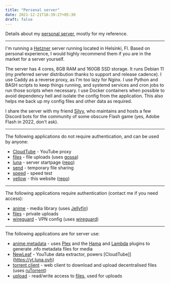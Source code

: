 ```yaml
---
title: "Personal server"
date: 2021-12-21T16:39:27+05:30
draft: false
---
```


Details about my [personal server](https://luna.ovh), mostly for my reference.

---
<!--more-->

I'm running a [Hetzner](https://hetzner.cloud) server running located in Helsinki, FI. Based on personal experience, I would highly recommend them if you are in the market for a server yourself.

The server has 4 cores, 8GB RAM and 160GB SSD storage. It runs Debian 11 (my preferred server distribution thanks to support and release cadence). I use Caddy as a reverse proxy, as I'm too lazy for Nginx. I use Python and BASH scripts to keep things running, and systemd services and cron jobs to run those scripts when necessary. I use Docker containers when possible to avoid dependency hell and isolate the config from the application. This also helps me back up my config files and other data as required.

I share the server with my friend [Silvy](https://github.com/Silveee), who maintains and hosts a few Discord bots for the community of some obscure Flash game (yes, Adobe Flash in 2022, don't ask).

---

The following applications do not require authentication, and can be used by anyone:

- [CloudTube](https://yt.luna.ovh) - YouTube proxy
- [files](https://files.luna.ovh) - file uploads (uses [gossa](https://github.com/pldubouilh/gossa))
- [luna](https://luna.ovh) - server startpage ([repo](https://github.com/yellow404/luna.ovh))
- [send](https://send.luna.ovh) - temporary file sharing
- [speed](https://speed.luna.ovh) - speed test
- [yellow](https://yellow.luna.ovh) - this website ([repo](https://github.com/yellow404/yellow.luna.ovh))

---

The following applications require authentication (contact me if you need access):

- [anime](https://anime.luna.ovh) - media library (uses [Jellyfin](https://jellyfin.org/))
- [files](https://files.luna.ovh/private) - private uploads
- [wireguard](https://files.luna.ovh/private/vpn/Luna.conf) - VPN config (uses [wireguard](http://wireguard.com/))

---

The following applications are for server use:

- [anime metadata](https://metadata.luna.ovh) - uses [Plex](https://plex.tv) and the [Hama](https://github.com/ZeroQI/Hama.bundle) and [Lambda](https://github.com/ZeroQI/Lambda.bundle) plugins to generate .nfo metadata files for media
- [NewLeaf](https://newleaf.luna.ovh) - YouTube data extractor, powers [CloudTube]](https://yt.luna.ovh)
- [torrent client](https://torrent.luna.ovh) - web client to download and upload decentralised files (uses [ruTorrent](https://github.com/Novik/ruTorrent))
- [upload](https://upload.luna.ovh) - read/write access to [files](https://files.luna.ovh), used for uploads